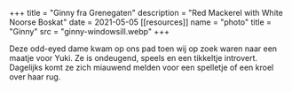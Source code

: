 +++
title = "Ginny fra Grenegaten"
description = "Red Mackerel with White Noorse Boskat"
date = 2021-05-05
[[resources]]
name = "photo"
title = "Ginny"
src = "ginny-windowsill.webp"
+++

Deze odd-eyed dame kwam op ons pad toen wij op zoek waren naar een maatje voor Yuki.
Ze is ondeugend, speels en een tikkeltje introvert.
Dagelijks komt ze zich miauwend melden voor een spelletje of een kroel over haar rug.